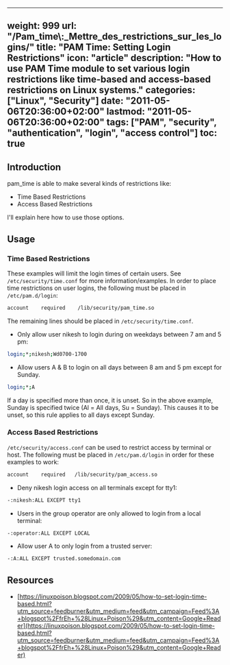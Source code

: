 
---
weight: 999
url: "/Pam_time\\:_Mettre_des_restrictions_sur_les_logins/"
title: "PAM Time: Setting Login Restrictions"
icon: "article"
description: "How to use PAM Time module to set various login restrictions like time-based and access-based restrictions on Linux systems."
categories: ["Linux", "Security"]
date: "2011-05-06T20:36:00+02:00"
lastmod: "2011-05-06T20:36:00+02:00"
tags: ["PAM", "security", "authentication", "login", "access control"]
toc: true
---

## Introduction

pam_time is able to make several kinds of restrictions like:

- Time Based Restrictions
- Access Based Restrictions

I'll explain here how to use those options.

## Usage

### Time Based Restrictions

These examples will limit the login times of certain users. See `/etc/security/time.conf` for more information/examples. In order to place time restrictions on user logins, the following must be placed in `/etc/pam.d/login`:

```bash
account    required    /lib/security/pam_time.so
```

The remaining lines should be placed in `/etc/security/time.conf`.

- Only allow user nikesh to login during on weekdays between 7 am and 5 pm:

```bash
login;*;nikesh;Wd0700-1700
```

- Allow users A & B to login on all days between 8 am and 5 pm except for Sunday.

```bash
login;*;A
```

If a day is specified more than once, it is unset. So in the above example, Sunday is specified twice (Al = All days, Su = Sunday). This causes it to be unset, so this rule applies to all days except Sunday.

### Access Based Restrictions

`/etc/security/access.conf` can be used to restrict access by terminal or host. The following must be placed in `/etc/pam.d/login` in order for these examples to work:

```bash
account    required   /lib/security/pam_access.so
```

- Deny nikesh login access on all terminals except for tty1:

```bash
-:nikesh:ALL EXCEPT tty1
```

- Users in the group operator are only allowed to login from a local terminal:

```bash
-:operator:ALL EXCEPT LOCAL
```

- Allow user A to only login from a trusted server:

```bash
-:A:ALL EXCEPT trusted.somedomain.com
```

## Resources
- [https://linuxpoison.blogspot.com/2009/05/how-to-set-login-time-based.html?utm_source=feedburner&utm_medium=feed&utm_campaign=Feed%3A+blogspot%2FfrEh+%28Linux+Poison%29&utm_content=Google+Reader](https://linuxpoison.blogspot.com/2009/05/how-to-set-login-time-based.html?utm_source=feedburner&utm_medium=feed&utm_campaign=Feed%3A+blogspot%2FfrEh+%28Linux+Poison%29&utm_content=Google+Reader)
